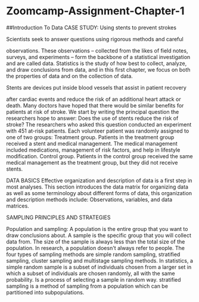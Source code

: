 # Zoomcamp-Assignment-Chapter-1
##Introduction To Data
CASE STUDY: Using stents to prevent strokes

Scientists seek to answer questions using rigorous methods and careful

observations. These observations – collected from the likes of field
notes, surveys, and experiments – form the backbone of a statistical
investigation and are called data. Statistics is the study of how best
to collect, analyze, and draw conclusions from data, and in this first
chapter, we focus on both the properties of data and on the collection of data.

Stents are devices put inside blood vessels that assist in patient recovery

after cardiac events and reduce the risk of an additional heart attack or death. Many doctors have
hoped that there would be similar benefits for patients at risk of stroke. We start by writing the
principal question the researchers hope to answer:
Does the use of stents reduce the risk of stroke?
The researchers who asked this question conducted an experiment with 451 at-risk patients.
Each volunteer patient was randomly assigned to one of two groups:
Treatment group. Patients in the treatment group received a stent and medical management. The medical management included medications, management of risk factors, and help
in lifestyle modification.
Control group. Patients in the control group received the same medical management as the
treatment group, but they did not receive stents.

DATA BASICS
Effective organization and description of data is a first step in most analyses. This section
introduces the data matrix for organizing data as well as some terminology about different forms of
data, this organization and description methods include:
Observations, variables, and data matrices.


SAMPLING PRINCIPLES AND STRATEGIES

Population and sampling:
A population is the entire group that you want to draw conclusions about. A sample is the specific group that you will collect data from. The size of the sample is always less than the total size of the population. In research, a population doesn't always refer to people.
The four types of sampling methods are simple random sampling, stratified sampling, cluster sampling and multistage sampling methods. 
In statistics, a simple random sample is a subset of individuals chosen from a larger set in which a subset of individuals are chosen randomly, all with the same probability. Is a process of selecting a sample in random way. 
stratified sampling is a method of sampling from a population which can be partitioned into subpopulations.

